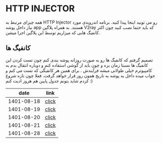 # HTTP INJECTOR 
همه چیزای مرتبط به HTTP Injector رو می تونید اینجا پیدا کنید. برنامه اندرویدی مورد نیاز داخل پوشه app هستند. به همراه پلاگین V2ray که باید حتما نصب کنید چون اکثر کانفیگ هایی که میزاریم توسط این پلاگین اجرا میشن. 

## کانفیگ ها 
تصمیم گرفتم که کانفیگ ها رو به صورت روزانه پوشه بندی کنم چون تست کردن این کانفیگ ها نسبتا زمان بره و چون باید از گوشی استفاده کنم و دوباره انتقال بدم به کامپیوترم خیلی طولانی میشه فرآیندش . برای همین هر کانفیگی که تست می کنم و جواب میده داخل یه پوشه به تاریخ همون روز قرار خواهد گرفت. فعلا چون تازه شروع کردم شاید بتونم جدول پایین هم هروز ادیت کنم :)‌

| date | link | 
| --- | --- | 
| 1401-08-18 | [click](/Injectors/config/1401-08-18) |
| 1401-08-19 | [click](/Injectors/config/1401-08-19) |
| 1401-08-20 | [click](/Injectors/config/1401-08-20) |
| 1401-08-21 | [click](/Injectors/config/1401-08-21) |
| 1401-08-28 | [click](/Injecorts/config/1401-08-28) | 
